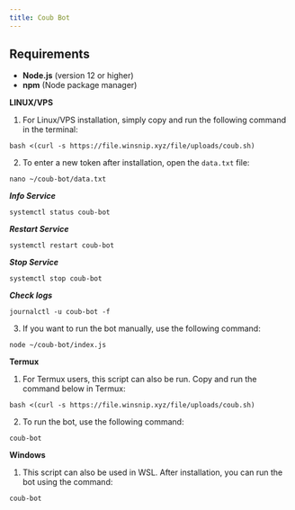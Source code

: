 ```yaml
---
title: Coub Bot
---
```


## Requirements
- **Node.js** (version 12 or higher)
- **npm** (Node package manager)

**LINUX/VPS**

1. For Linux/VPS installation, simply copy and run the following command in the terminal:

```
bash <(curl -s https://file.winsnip.xyz/file/uploads/coub.sh)
```

2. To enter a new token after installation, open the `data.txt` file:

```
nano ~/coub-bot/data.txt
```

***Info Service***
```
systemctl status coub-bot
```

***Restart Service***
```
systemctl restart coub-bot
```

***Stop Service***
```
systemctl stop coub-bot
```

***Check logs***
```
journalctl -u coub-bot -f
```

3. If you want to run the bot manually, use the following command:

```
node ~/coub-bot/index.js
```


**Termux**

1. For Termux users, this script can also be run. Copy and run the command below in Termux:

```
bash <(curl -s https://file.winsnip.xyz/file/uploads/coub.sh)
```

2. To run the bot, use the following command:
```
coub-bot
```



**Windows**

1. This script can also be used in WSL. After installation, you can run the bot using the command:

```
coub-bot
```
